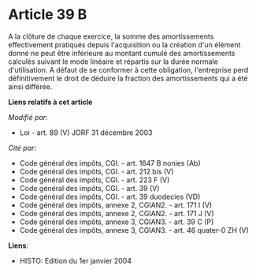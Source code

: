 # Article 39 B

A la clôture de chaque exercice, la somme des amortissements effectivement pratiqués depuis l'acquisition ou la création d'un
élément donné ne peut être inférieure au montant cumulé des amortissements calculés suivant le mode linéaire et répartis sur
la durée normale d'utilisation. A défaut de se conformer à cette obligation, l'entreprise perd définitivement le droit de
déduire la fraction des amortissements qui a été ainsi différée.

**Liens relatifs à cet article**

_Modifié par_:

  - Loi - art. 89 (V) JORF 31 décembre 2003

_Cité par_:

  - Code général des impôts, CGI. - art. 1647 B nonies (Ab)
  - Code général des impôts, CGI. - art. 212 bis (V)
  - Code général des impôts, CGI. - art. 223 F (V)
  - Code général des impôts, CGI. - art. 39 (V)
  - Code général des impôts, CGI. - art. 39 duodecies (VD)
  - Code général des impôts, annexe 2, CGIAN2. - art. 171 I (V)
  - Code général des impôts, annexe 2, CGIAN2. - art. 171 J (V)
  - Code général des impôts, annexe 3, CGIAN3. - art. 39 C (P)
  - Code général des impôts, annexe 3, CGIAN3. - art. 46 quater-0 ZH (V)

**Liens**:

  - HISTO: Edition du 1er janvier 2004
